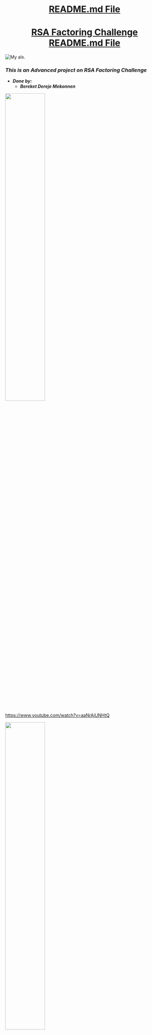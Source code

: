 <H1 align="center", height="1500"> <ins> README.md File </ins> </H1>
<H1 align="center"> <ins> RSA Factoring Challenge README.md File </ins> </H1>

![My alx. ]( https://i.ibb.co/W3Zw2Yt/Alx-enginn-0x19.jpg)

### *This is an Advanced project on RSA Factoring Challenge*
  * ***Done by:***
    * ***Bereket Dereje Mekonnen***

[<img src="https://i.ytimg.com/vi/Hc79sDi3f0U/maxresdefault.jpg" width="50%">](https://www.youtube.com/watch?v=Hc79sDi3f0U "Now in Android: 55")

https://www.youtube.com/watch?v=aaNrAiUNHtQ

[<img src="https://i.ytimg.com/vi/Hc79sDi3f0U/maxresdefault.jpg" width="50%">](https://www.youtube.com/watch?v=aaNrAiUNHtQ "Now in Android: 55")

![monty.]( https://cdn.hashnode.com/res/hashnode/image/unsplash/FnA5pAzqhMM/upload/v1664867430622/yP5GJxzOL.jpeg?w=1600&h=840&fit=crop&crop=entropy&auto=compress,format&format=webp)

* File_name:
    *  <ins>**README.md file**</ins>
* Created:
    *  <ins>**On November 15, 2023**</ins>
* Author:
  * <ins>***Bereket Dereje Mekonnen***</ins>,
* Project:
    *  <ins>**RSA Factoring Challenge**</ins>
* GitHub repository:
    *  <ins>**monty**</ins>
* Directory:
    *  <ins>**bf and monty**</ins>
* Project Tasks:
    *  <ins>**Mandatory and Advanced**</ins>
* Tasks in number:
    *  <ins>**20 Tasks (6-Mandatory & 14-Advanced)**</ins>
* Mandatory_Tasks:
    *  <ins>**From Task 0 to 5**</ins>
* Advanced_Tasks:
    *  <ins>**From Task 6 to 19**</ins>

[<img src="https://i.ytimg.com/vi/Hc79sDi3f0U/maxresdefault.jpg" width="50%">](https://youtu.be/tGSUjuSBt1A "Now in Android: 55")

![beki] (https://youtu.be/tGSUjuSBt1A)

![beki](https://youtu.be/tGSUjuSBt1A "Now in Android: 55")
# 
